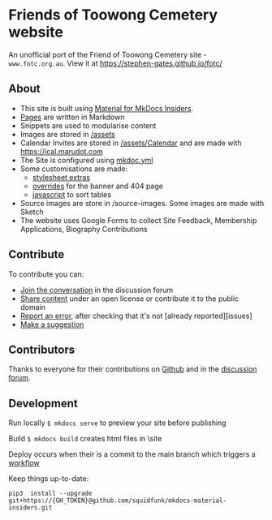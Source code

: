 # Friends of Toowong Cemetery website

An unofficial port of the Friend of Toowong Cemetery site - `www.fotc.org.au`. View it at https://stephen-gates.github.io/fotc/

## About

- This site is built using [Material for MkDocs Insiders](https://squidfunk.github.io/mkdocs-material-insiders/). 
- [Pages](https://github.com/Stephen-Gates/fotc/tree/main/docs) are written in Markdown
- Snippets are used to modularise content
- Images are stored in [/assets](https://github.com/Stephen-Gates/fotc/tree/main/docs/assets)
- Calendar Invites are stored in [/assets/Calendar](https://github.com/Stephen-Gates/fotc/tree/main/docs/assets/calendar) and are made with https://ical.marudot.com
- The Site is configured using [mkdoc.yml](https://github.com/Stephen-Gates/fotc/blob/main/mkdocs.yml)
- Some customisations are made:
    - [stylesheet extras](https://github.com/Stephen-Gates/fotc/tree/main/docs/stylesheets) 
    - [overrides](https://github.com/Stephen-Gates/fotc/tree/main/overrides) for the banner and 404 page
    - [javascript](https://github.com/Stephen-Gates/fotc/tree/main/docs/javascripts) to sort tables
- Source images are store in /source-images. Some images are made with Sketch   
- The website uses Google Forms to collect Site Feedback, Membership Applications, Biography Contributions 

## Contribute

To contribute you can:

- [Join the conversation](https://github.com/Stephen-Gates/fotc/discussions) in the discussion forum
- [Share content](https://github.com/Stephen-Gates/fotc/issues/new/choose) under an open license or contribute it to the public domain
- [Report an error](https://github.com/Stephen-Gates/fotc/issues), after checking that it's not [already reported][issues]
- [Make a suggestion](https://github.com/Stephen-Gates/fotc/issues/new/choose)


## Contributors

Thanks to everyone for their contributions on [Github](https://github.com/Stephen-Gates/fotc/graphs/contributors) and in the [discussion forum](https://github.com/Stephen-Gates/fotc/discussions).


## Development

Run locally `$ mkdocs serve` to preview your site before publishing

Build `$ mkdocs build` creates html files in \site

Deploy occurs when their is a commit to the main branch which triggers a [workflow](https://github.com/Stephen-Gates/fotc/blob/main/.github/workflows/ci.yml)

Keep things up-to-date:

`pip3  install --upgrade  git+https://{GH_TOKEN}@github.com/squidfunk/mkdocs-material-insiders.git`
